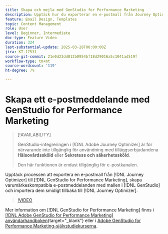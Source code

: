 ```yaml
---
title: Skapa och mejla med GenStudio for Performance Marketing
description: Upptäck hur du exporterar en e-postmall från Journey Optimizer till GenStudio for Performance Marketing, skapar varumärkeskompatibla e-postmeddelanden med hjälp av mallen i GenStudio och importerar dem smidigt tillbaka till Journey Optimizer.
feature: Email Design, Templates
topic: Content Management
role: User
level: Beginner, Intermediate
doc-type: Feature Video
duration: 324
last-substantial-update: 2025-03-28T00:00:00Z
jira: KT-17531
source-git-commit: 21e0d23dd012b0954bf18d29016a5c1041ad519f
workflow-type: tm+mt
source-wordcount: '119'
ht-degree: 7%

---
```



# Skapa ett e-postmeddelande med GenStudio for Performance Marketing

>[!AVAILABILITY]
>
>GenStudio-integreringen i [!DNL Adobe Journey Optimizer] är för närvarande inte tillgänglig för användning med tilläggserbjudandena **Hälsovårdssköld** eller **Sekretess och säkerhetssköld**.
>
>Den här funktionen är endast tillgänglig för e-postkanalen.

Upptäck processen att exportera en e-postmall från [!DNL Journey Optimizer] till [!DNL GenStudio for Performance Marketing], skapa varumärkeskompatibla e-postmeddelanden med mallen i [!DNL GenStudio] och importera dem smidigt tillbaka till [!DNL Journey Optimizer].

>[!VIDEO](https://video.tv.adobe.com/v/3456038/?learn=on&enablevpops)

Mer information om [!DNL GenStudio for Performance Marketing] finns i [[!DNL Adobe GenStudio for Performance Marketing] användarhandboken](https://experienceleague.adobe.com/sv/docs/genstudio-for-performance-marketing/user-guide/home){target="_blank"} eller i [Adobe GenStudio for Performance Marketing-självstudiekurserna](https://experienceleague.adobe.com/sv/docs/genstudio-for-performance-marketing-learn/tutorials/overview).
